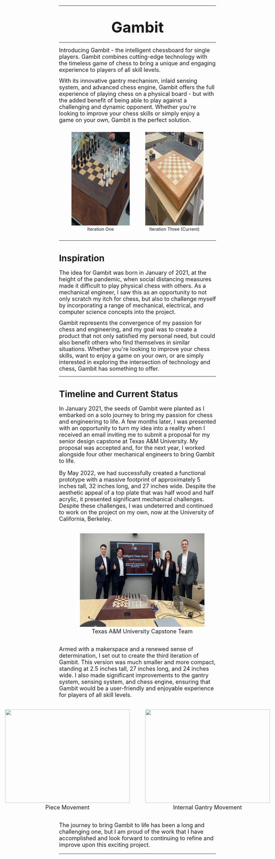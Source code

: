 ___

# <center><font size='8'>**Gambit**</font> </center>
---

<font size='4'> Introducing Gambit - the intelligent chessboard for single players. Gambit combines cutting-edge technology with the timeless game of chess to bring a unique and engaging experience to players of all skill levels.

With its innovative gantry mechanism, inlaid sensing system, and advanced chess engine, Gambit offers the full experience of playing chess on a physical board - but with the added benefit of being able to play against a challenging and dynamic opponent. Whether you're looking to improve your chess skills or simply enjoy a game on your own, Gambit is the perfect solution. </font>

<div style="display: flex; justify-content: center;">
  <figure style="margin-right: 10px;">
    <img src="images/gambitChessboard.jpg" width="400" height="300" />
    <figcaption style="text-align: center;">Iteration One</figcaption>
  </figure>
  <figure>
    <img src="images/gambit_new.jpg" width="400" height="300" />
    <figcaption style="text-align: center;">Iteration Three (Current)</figcaption>
  </figure>
</div>


___

# **Inspiration**

<font size='4'> The idea for Gambit was born in January of 2021, at the height of the pandemic, when social distancing measures made it difficult to play physical chess with others. As a mechanical engineer, I saw this as an opportunity to not only scratch my itch for chess, but also to challenge myself by incorporating a range of mechanical, electrical, and computer science concepts into the project.

Gambit represents the convergence of my passion for chess and engineering, and my goal was to create a product that not only satisfied my personal need, but could also benefit others who find themselves in similar situations. Whether you're looking to improve your chess skills, want to enjoy a game on your own, or are simply interested in exploring the intersection of technology and chess, Gambit has something to offer. </font>

___

# **Timeline and Current Status** 

<font size='4'> 
In January 2021, the seeds of Gambit were planted as I embarked on a solo journey to bring my passion for chess and engineering to life. A few months later, I was presented with an opportunity to turn my idea into a reality when I received an email inviting me to submit a proposal for my senior design capstone at Texas A&M University. My proposal was accepted and, for the next year, I worked alongside four other mechanical engineers to bring Gambit to life.

By May 2022, we had successfully created a functional prototype with a massive footprint of approximately 5 inches tall, 32 inches long, and 27 inches wide. Despite the aesthetic appeal of a top plate that was half wood and half acrylic, it presented significant mechanical challenges. Despite these challenges, I was undeterred and continued to work on the project on my own, now at the University of California, Berkeley.

<div style="display: flex; justify-content: center;">
  <figure style="margin-right: 10px;">
    <img src="images/team.jpg" width="400" height="300" />
    <figcaption style="text-align: center;">Texas A&M University Capstone Team</figcaption>
  </figure>
</div>

Armed with a makerspace and a renewed sense of determination, I set out to create the third iteration of Gambit. This version was much smaller and more compact, standing at 2.5 inches tall, 27 inches long, and 24 inches wide. I also made significant improvements to the gantry system, sensing system, and chess engine, ensuring that Gambit would be a user-friendly and enjoyable experience for players of all skill levels. 


<div style="display: flex; justify-content: center;">
  <figure style="margin-right: 10px;">
    <img src="images/piece_moving.gif" width="400" height="300" />
    <figcaption style="text-align: center;">Piece Movement</figcaption>
  </figure>
  <figure>
    <img src="images/gantry_move.gif" width="400" height="300" />
    <figcaption style="text-align: center;">Internal Gantry Movement</figcaption>
  </figure>
</div>

The journey to bring Gambit to life has been a long and challenging one, but I am proud of the work that I have accomplished and look forward to continuing to refine and improve upon this exciting project.

</font>

___

